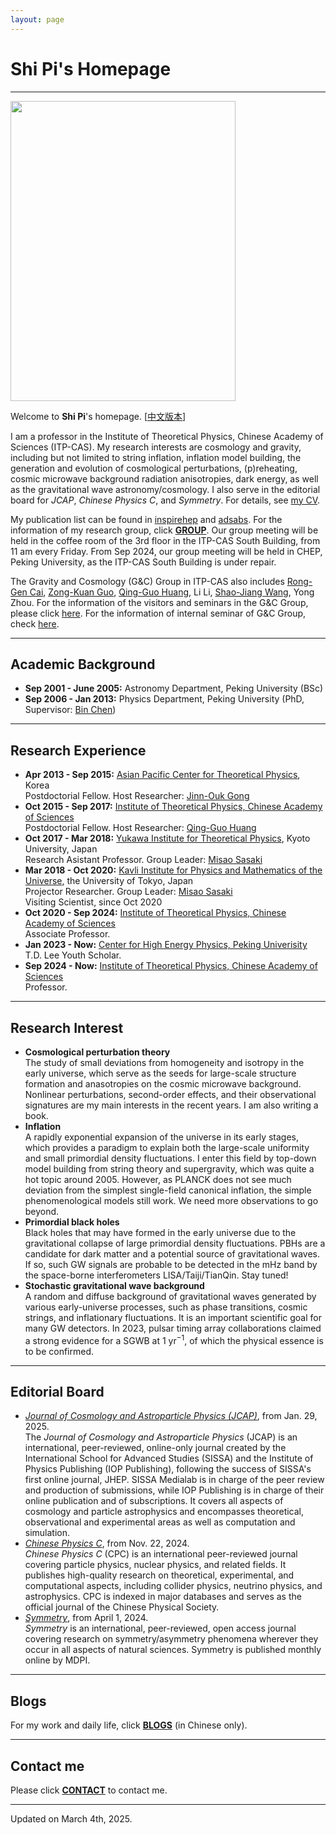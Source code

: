 ```yaml
---
layout: page
---
```


# Shi Pi's Homepage

---

<img title="" src="./images/shipi.jpg" alt="" class="floatpic" width="360" height="480">

Welcome to **Shi Pi**'s homepage. [[中文版本](/file/index-zh/)]

I am a professor in the Institute of Theoretical Physics, Chinese Academy of Sciences (ITP-CAS). My research interests are cosmology and gravity, including but not limited to string inflation, inflation model building, the generation and evolution of cosmological perturbations, (p)reheating, cosmic microwave background radiation anisotropies, dark energy, as well as the gravitational wave astronomy/cosmology. I also serve in the editorial board for *JCAP*, *Chinese Physics C*, and *Symmetry*. For details, see [my CV](./pdf/CV.pdf). 

My publication list can be found in [inspirehep](https://inspirehep.net/authors/1060905#with-citation-summary) and [adsabs](https://ui.adsabs.harvard.edu/search/filter_author_facet_hier_fq_author=AND&filter_author_facet_hier_fq_author=author_facet_hier%3A%221%2FPi%2C%20S%2FPi%2C%20Shi%22&filter_author_facet_hier_fq_author=author_facet_hier%3A%220%2FPi%2C%20S%22&fq=%7B!type%3Daqp%20v%3D%24fq_author%7D&fq_author=(author_facet_hier%3A%221%2FPi%2C%20S%2FPi%2C%20Shi%22%20AND%20author_facet_hier%3A%220%2FPi%2C%20S%22)&p_=0&q=%20author%3A%22pi%2C%20shi%22&sort=date%20desc%2C%20bibcode%20desc). For the information of my research group, click [**GROUP**](./group/). Our group meeting will be held in the coffee room of the 3rd floor in the ITP-CAS South Building, from 11 am every Friday. From Sep 2024, our group meeting will be held in CHEP, Peking University, as the ITP-CAS South Building is under repair.

The Gravity and Cosmology (G&C) Group in ITP-CAS also includes [Rong-Gen Cai](http://power.itp.ac.cn/~cairg/), [Zong-Kuan Guo](http://gc.itp.ac.cn/), [Qing-Guo Huang](http://cosmology.itp.ac.cn/), Li Li, [Shao-Jiang Wang](https://wangshaojiang.com), Yong Zhou. For the information of the visitors and seminars in the G&C Group, please click [here](http://gc.itp.ac.cn/events). For the information of internal seminar of G&C Group, check [here](https://code.itp.ac.cn/yww/seminar). 

---

## Academic Background

- **Sep 2001 - June 2005:** Astronomy Department, Peking University (BSc)
- **Sep 2006 - Jan 2013:** Physics Department, Peking University (PhD, Supervisor: [Bin Chen](https://itp.phy.pku.edu.cn/info/1067/1226.htm)) 

---

## Research Experience

- **Apr 2013 - Sep 2015:** [Asian Pacific Center for Theoretical Physics](([https://www.apctp.org/](https://www.apctp.org/))), Korea
  <br> Postdoctorial Fellow. Host Researcher: [Jinn-Ouk Gong](https://pure.ewha.ac.kr/en/persons/jinn-ouk-gong)
- **Oct 2015 - Sep 2017:** [Institute of Theoretical Physics, Chinese Academy of Sciences](http://itp.cas.cn/)
  <br> Postdoctorial Fellow. Host Researcher: [Qing-Guo Huang](http://cosmology.itp.ac.cn)
- **Oct 2017 - Mar 2018:** [Yukawa Institute for Theoretical Physics](https://www.yukawa.kyoto-u.ac.jp/), Kyoto University, Japan
  <br> Research Asistant Professor. Group Leader: [Misao Sasaki](http://www2.yukawa.kyoto-u.ac.jp/~misao.sasaki/)
- **Mar 2018 - Oct 2020:** [Kavli Institute for Physics and Mathematics of the Universe](https://www.ipmu.jp/), the University of Tokyo, Japan
  <br> Projector Researcher. Group Leader: [Misao Sasaki](http://www2.yukawa.kyoto-u.ac.jp/~misao.sasaki/)<br>Visiting Scientist, since Oct 2020
- **Oct 2020 - Sep 2024:** [Institute of Theoretical Physics, Chinese Academy of Sciences](http://itp.cas.cn/)<br> Associate Professor.
- **Jan 2023 - Now:** [Center for High Energy Physics, Peking Univerisity](https://rchep.pku.edu.cn/)<br>T.D. Lee Youth Scholar.
- **Sep 2024 - Now:** [Institute of Theoretical Physics, Chinese Academy of Sciences](http://itp.cas.cn/)<br>Professor.

---

## Research Interest

- **Cosmological perturbation theory**<br>The study of small deviations from homogeneity and isotropy in the early universe, which serve as the seeds for large-scale structure formation and anasotropies on the cosmic microwave background. Nonlinear perturbations, second-order effects, and their observational signatures are my main interests in the recent years. I am also writing a book.
- **Inflation**<br>A rapidly exponential expansion of the universe in its early stages, which provides a paradigm to explain both the large-scale uniformity and small primordial density fluctuations. I enter this field by top-down model building from string theory and supergravity, which was quite a hot topic around 2005. However, as PLANCK does not see much deviation from the simplest single-field canonical inflation, the simple phenomenological models still work. We need more observations to go beyond.
- **Primordial black holes**<br>Black holes that may have formed in the early universe due to the gravitational collapse of large primordial density fluctuations. PBHs are a candidate for dark matter and a potential source of gravitational waves. If so, such GW signals are probable to be detected in the mHz band by the space-borne interferometers LISA/Taiji/TianQin. Stay tuned!
- **Stochastic gravitational wave background**<br>A random and diffuse background of gravitational waves generated by various early-universe processes, such as phase transitions, cosmic strings, and inflationary fluctuations. It is an important scientific goal for many GW detectors. In 2023, pulsar timing array collaborations claimed a strong evidence for a SGWB at $1~\mathrm{yr}^{-1}$, of which the physical essence is to be confirmed.

---

## Editorial Board

- [*Journal of Cosmology and Astroparticle Physics (JCAP)*](https://jcap.sissa.it/), from Jan. 29, 2025.<br>The *Journal of Cosmology and Astroparticle Physics* (JCAP) is an international, peer-reviewed, online-only journal created by the International School for Advanced Studies (SISSA) and the Institute of Physics Publishing (IOP Publishing), following the success of SISSA's first online journal, JHEP. SISSA Medialab is in charge of the peer review and production of submissions, while IOP Publishing is in charge of their online publication and of subscriptions. It covers all aspects of cosmology and particle astrophysics and encompasses theoretical, observational and experimental areas as well as computation and simulation.
- [*Chinese Physics C*](http://cpc.ihep.ac.cn/), from Nov. 22, 2024.<br>*Chinese Physics C* (CPC) is an international peer-reviewed journal covering particle physics, nuclear physics, and related fields. It publishes high-quality research on theoretical, experimental, and computational aspects, including collider physics, neutrino physics, and astrophysics. CPC is indexed in major databases and serves as the official journal of the Chinese Physical Society.
- [*Symmetry*](https://www.mdpi.com/journal/symmetry), from April 1, 2024.<br>*Symmetry* is an international, peer-reviewed, open access journal covering research on symmetry/asymmetry phenomena wherever they occur in all aspects of natural sciences. Symmetry is published monthly online by MDPI.

---

## Blogs

For my work and daily life, click [**BLOGS**](/blogs/index.html) (in Chinese only).

---

## Contact me

Please click [**CONTACT**](./group/) to contact me.

---

Updated on March 4th, 2025.